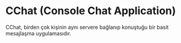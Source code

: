 # CChat (Console Chat Application)
CChat, birden çok kişinin aynı servere bağlanıp konuştuğu bir basit mesajlaşma uygulamasıdır.
